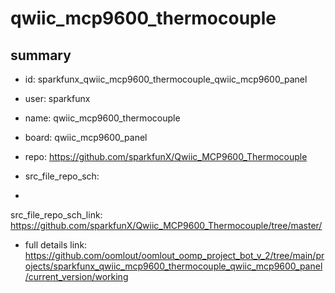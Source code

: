 # qwiic_mcp9600_thermocouple
 
## summary 
* id: sparkfunx_qwiic_mcp9600_thermocouple_qwiic_mcp9600_panel
* user: sparkfunx
* name: qwiic_mcp9600_thermocouple
* board: qwiic_mcp9600_panel
* repo: https://github.com/sparkfunX/Qwiic_MCP9600_Thermocouple



* src_file_repo_sch: 
*
 src_file_repo_sch_link: https://github.com/sparkfunX/Qwiic_MCP9600_Thermocouple/tree/master/
* full details link: https://github.com/oomlout/oomlout_oomp_project_bot_v_2/tree/main/projects/sparkfunx_qwiic_mcp9600_thermocouple_qwiic_mcp9600_panel/current_version/working  






